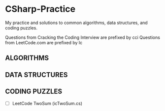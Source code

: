 # CSharp-Practice
My practice and solutions to common algorithms, data structures, and coding puzzles.

Questions from Cracking the Coding Interview are prefixed by cci
Questions from LeetCode.com are prefixed by lc

ALGORITHMS
----------

DATA STRUCTURES
---------------

CODING PUZZLES
--------------
- [ ] LeetCode TwoSum (icTwoSum.cs)
